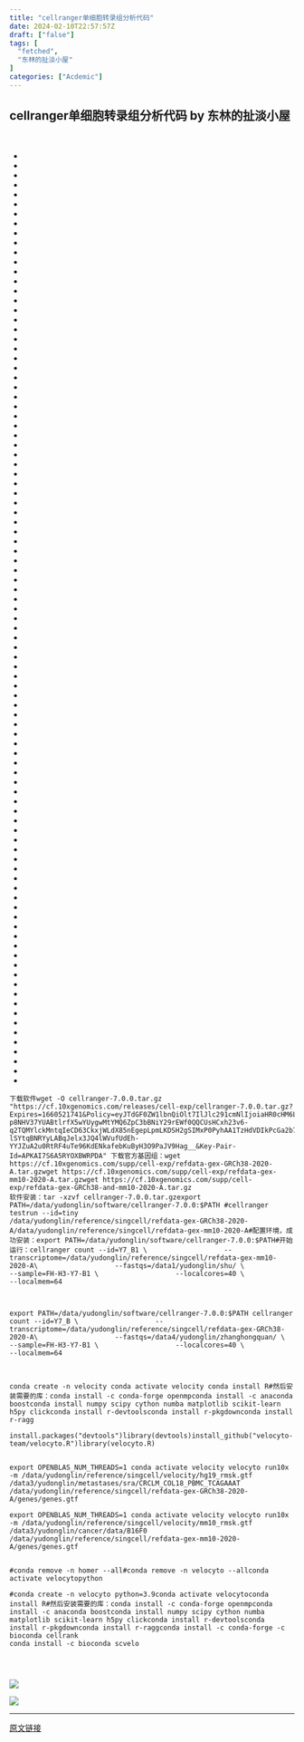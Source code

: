 ```yaml
---
title: "cellranger单细胞转录组分析代码"
date: 2024-02-10T22:57:57Z
draft: ["false"]
tags: [
  "fetched",
  "东林的扯淡小屋"
]
categories: ["Acdemic"]
---
```

cellranger单细胞转录组分析代码 by 东林的扯淡小屋
------
<div><p><br></p><section><ul><li><li><li><li><li><li><li><li><li><li><li><li><li><li><li><li><li><li><li><li><li><li><li><li><li><li><li><li><li><li><li><li><li><li><li><li><li><li><li><li><li><li><li><li><li><li><li><li><li><li><li><li><li><li><li><li><li><li><li><li><li><li><li><li><li><li><li><li><li><li><li><li><li><li><li><li><li><li><li><li><li><li><li><li><li><li><li><li><li><li><li><li><li><li><li><li><li></ul><pre data-lang="sql"><code><span>下载软件</span></code><code><span>wget -O cellranger-7.0.0.tar.gz "https://cf.10xgenomics.com/releases/cell-exp/cellranger-7.0.0.tar.gz?Expires=1660521741&amp;Policy=eyJTdGF0ZW1lbnQiOlt7IlJlc291cmNlIjoiaHR0cHM6Ly9jZi4xMHhnZW5vbWljcy5jb20vcmVsZWFzZXMvY2VsbC1leHAvY2VsbHJhbmdlci03LjAuMC50YXIuZ3oiLCJDb25kaXRpb24iOnsiRGF0ZUxlc3NUaGFuIjp7IkFXUzpFcG9jaFRpbWUiOjE2NjA1MjE3NDF9fX1dfQ__&amp;Signature=I1ClmYpGC95JhgfEilOLlMOtkbvNUm3uVXqjnmHEz2vFYPVhMF1aZIk-p8NHV37YUABtlrfX5wYUygwMtYMQ6ZpC3bBNiY29rEWf0QQCUsHCxh23v6-q2TQMYlckMntqIeCD63CkxjWLdX85nEgepLpmLKDSH2gSIMxP0PyhAA1TzHdVDIkPcGa2b7ShosdFK7CQXvXJ~nNDYa4AIrNq9Ku1C1RerSNjEPYHd2Bkz7b1pSoEM69rutHgIA43fkCtuW9xX3hXt-lSYtqBNRYyLABqJelx3JQ4lWVufUdEh-YYJZuA2u0RtRF4uTe96KdENkafebKuByH3O9PaJV9Hag__&amp;Key-Pair-Id=APKAI7S6A5RYOXBWRPDA"</span></code><code><span> </span></code><code><span>下载官方基因组：</span></code><code><span>wget https://cf.10xgenomics.com/supp/cell-exp/refdata-gex-GRCh38-2020-A.tar.gz</span></code><code><span>wget https://cf.10xgenomics.com/supp/cell-exp/refdata-gex-mm10-2020-A.tar.gz</span></code><code><span>wget https://cf.10xgenomics.com/supp/cell-exp/refdata-gex-GRCh38-and-mm10-2020-A.tar.gz</span></code><code><span> </span></code><code><span><br></span></code><code><span>软件安装：</span></code><code><span>tar -xzvf cellranger-7.0.0.tar.gz</span></code><code><span>export PATH=/data/yudonglin/software/cellranger-7.0.0:$PATH</span></code><code><span> </span></code><code><span><span>#cellranger testrun --id=tiny</span></span></code><code><span>   </span></code><code><span><br></span></code><code><span>/data/yudonglin/reference/singcell/refdata-gex-GRCh38-2020-A</span></code><code><span>/data/yudonglin/reference/singcell/refdata-gex-mm10-2020-A</span></code><code><span><span>#配置环境，成功安装：</span></span></code><code><span>export PATH=/data/yudonglin/software/cellranger-7.0.0:$PATH</span></code><code><span><span>#开始运行：</span></span></code><code><span>cellranger count <span>--id=Y7_B1 \</span></span></code><code><span>                   <span>--transcriptome=/data/yudonglin/reference/singcell/refdata-gex-mm10-2020-A\</span></span></code><code><span>                   <span>--fastqs=/data1/yudonglin/shu/ \</span></span></code><code><span>                   <span>--sample=FH-H3-Y7-B1 \</span></span></code><code><span>                   <span>--localcores=40 \</span></span></code><code><span>                   <span>--localmem=64</span></span></code><code><span><br></span></code><code><span><br></span></code><code><span><br></span></code><code><span><br></span></code><code><span>export PATH=/data/yudonglin/software/cellranger-7.0.0:$PATH</span></code><code><span> cellranger count <span>--id=Y7_B \</span></span></code><code><span>                   <span>--transcriptome=/data/yudonglin/reference/singcell/refdata-gex-GRCh38-2020-A\</span></span></code><code><span>                   <span>--fastqs=/data4/yudonglin/zhanghongquan/ \</span></span></code><code><span>                   <span>--sample=FH-H3-Y7-B1 \</span></span></code><code><span>                   <span>--localcores=40 \</span></span></code><code><span>                   <span>--localmem=64</span></span></code><code><span><br></span></code><code><span><br></span></code><code><span><br></span></code><code><span><br></span></code><code><span>conda <span>create</span> -n velocity </span></code><code><span>conda <span>activate</span> velocity </span></code><code><span>conda <span>install</span> R</span></code><code><span><span>#然后安装需要的库：</span></span></code><code><span>conda <span>install</span> -c conda-forge openmp</span></code><code><span>conda <span>install</span> -c anaconda boost</span></code><code><span>conda <span>install</span> numpy scipy cython numba matplotlib scikit-learn h5py click</span></code><code><span>conda <span>install</span> r-devtools</span></code><code><span>conda <span>install</span> r-pkgdown</span></code><code><span>conda <span>install</span> r-ragg</span></code><code><span><br></span></code><code><span><br></span></code><code><span>install.packages(<span>"devtools"</span>)</span></code><code><span><span>library</span>(devtools)</span></code><code><span>install_github(<span>"velocyto-team/velocyto.R"</span>)</span></code><code><span><span>library</span>(velocyto.R)</span></code><code><span><br></span></code><code><span><br></span></code><code><span><br></span></code><code><span><span>export</span> OPENBLAS_NUM_THREADS=<span>1</span> </span></code><code><span>conda <span>activate</span> velocity </span></code><code><span>velocyto run10x -m /<span>data</span>/yudonglin/<span>reference</span>/singcell/velocity/hg19_rmsk.gtf /data3/yudonglin/metastases/sra/CRCLM_COL18_PBMC_TCAGAAAT /<span>data</span>/yudonglin/<span>reference</span>/singcell/refdata-gex-GRCh38<span>-2020</span>-A/genes/genes.gtf </span></code><code><span> </span></code><code><span><br></span></code><code><span><br></span></code><code><span><span>export</span> OPENBLAS_NUM_THREADS=<span>1</span> </span></code><code><span>conda <span>activate</span> velocity </span></code><code><span>velocyto run10x -m /<span>data</span>/yudonglin/<span>reference</span>/singcell/velocity/mm10_rmsk.gtf /data3/yudonglin/cancer/<span>data</span>/B16F0 /<span>data</span>/yudonglin/<span>reference</span>/singcell/refdata-gex-mm10<span>-2020</span>-A/genes/genes.gtf </span></code><code><span> </span></code><code><span><br></span></code><code><span><br></span></code><code><span><br></span></code><code><span><span>#conda remove -n homer --all</span></span></code><code><span><span>#conda remove -n velocyto --all</span></span></code><code><span>conda <span>activate</span> velocyto</span></code><code><span>python</span></code><code><span><br></span></code><code><span><br></span></code><code><span><span>#conda create -n velocyto python=3.9</span></span></code><code><span>conda <span>activate</span> velocyto</span></code><code><span>conda <span>install</span> R</span></code><code><span><span>#然后安装需要的库：</span></span></code><code><span>conda <span>install</span> -c conda-forge openmp</span></code><code><span>conda <span>install</span> -c anaconda boost</span></code><code><span>conda <span>install</span> numpy scipy cython numba matplotlib scikit-learn h5py click</span></code><code><span>conda <span>install</span> r-devtools</span></code><code><span>conda <span>install</span> r-pkgdown</span></code><code><span>conda <span>install</span> r-ragg</span></code><code><span>conda <span>install</span> -c conda-forge -c bioconda cellrank</span></code><code><span><br></span></code><code><span>conda <span>install</span> -c bioconda scvelo</span></code><code><span><br></span></code><code><span><br></span></code><code><span><br></span></code><code><span><br></span></code></pre></section><p><img data-galleryid="" data-imgfileid="100025333" data-ratio="0.15781487101669195" data-s="300,640" data-src="https://mmbiz.qpic.cn/mmbiz_png/kZ1wdgAscBq9WElrnNmwwWKxmVlFicuUqdY0icKPU2HgzokmV6IicDiaVYhn1zVcTkZoujXvyL21BrwAaic2bzR44gQ/640?wx_fmt=png&amp;from=appmsg" data-type="png" data-w="1318" src="https://mmbiz.qpic.cn/mmbiz_png/kZ1wdgAscBq9WElrnNmwwWKxmVlFicuUqdY0icKPU2HgzokmV6IicDiaVYhn1zVcTkZoujXvyL21BrwAaic2bzR44gQ/640?wx_fmt=png&amp;from=appmsg"></p><p><img data-galleryid="" data-imgfileid="100025332" data-ratio="0.6018518518518519" data-s="300,640" data-src="https://mmbiz.qpic.cn/mmbiz_png/kZ1wdgAscBq9WElrnNmwwWKxmVlFicuUqqnJEUrBwvZAahjVC9ohDW1eIdyEPicPO51c4nKqUMAPWH06YK3pbHiaw/640?wx_fmt=png&amp;from=appmsg" data-type="png" data-w="1080" src="https://mmbiz.qpic.cn/mmbiz_png/kZ1wdgAscBq9WElrnNmwwWKxmVlFicuUqqnJEUrBwvZAahjVC9ohDW1eIdyEPicPO51c4nKqUMAPWH06YK3pbHiaw/640?wx_fmt=png&amp;from=appmsg"><span></span></p><p><mp-style-type data-value="3"></mp-style-type></p></div>  
<hr>
<a href="https://mp.weixin.qq.com/s/vl2CWFBg7I5SlUh-ejvOBg",target="_blank" rel="noopener noreferrer">原文链接</a>
